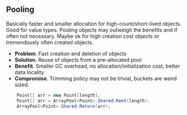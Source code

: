 ## Pooling

Basically faster and smaller allocation for high-count/short-lived objects. Good for value types. Pooling objects may outweigh the benefits and if often not necessary. Maybe ok for high creation cost objects or tremendously often created objects.

-   **Problem**. Fast creation and deletion of objects
-   **Solution**. Reuse of objects from a pre-allocated pool
-   **Benefit**. Smaller GC overhead, no allocation/initialization cost, better data locality
-   **Compromise**. Trimming policy may not be trivial, buckets are weird sized.

```cs
	Point[] arr = new Point[length];
	Point[] arr = ArrayPool<Point>.Shared.Rent(length);
	ArrayPool<Point>.Shared.Return(arr);
```